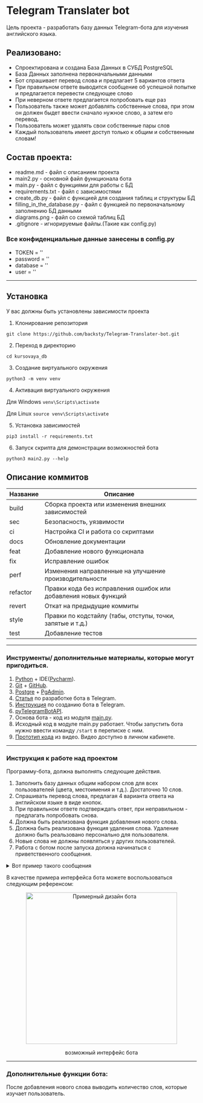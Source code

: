 # Telegram Translater bot

Цель проекта - разработать базу данных Telegram-бота для изучения английского языка.  

## Реализовано:
- Спроектирована и создана База Данных в СУБД PostgreSQL
- База Данных заполнена первоначальными данными
- Бот спрашивает перевод слова и предлагает 5 вариантов ответа
- При правильном ответе выводится сообщение об успешной попытке и предлагается 
перевести следующее слово
- При неверном ответе предлагается попробовать еще раз
- Пользователь также может добавлять собственные слова, при этом он должен быдет ввести сначало нужное слово, а затем его перевод.
- Пользователь может удалять свои собственные пары слов
- Каждый пользователь имеет доступ только к общим и собственным словам!

## Состав проекта:
- readme.md - файл с описанием проекта
- main2.py - основной файл функционала бота
- main.py - файл с функциями для работы с БД
- requirements.txt - файл с зависимостями
- create_db.py - файл с функцией для создания таблиц и структуры БД
- filling_in_the_database.py - файл с функцией по первоначальному заполнению БД данными
- diagrams.png - файл со схемой таблиц БД
- .gitignore - игнорируемые файлы.(Такие как config.py)

### Все конфиденциальные данные занесены в config.py
- TOKEN = ''
- password = ''
- database = ''
- user = ''

------

<!--Установка-->
## Установка
У вас должны быть установлены зависимости проекта

1. Клонирование репозитория 

```git clone https://github.com/backsty/Telegram-Translater-bot.git```

2. Переход в директорию 

```cd kursovaya_db```

3. Создание виртуального окружения

```python3 -m venv venv```

4. Активация виртуального окружения

Для Windows
```venv\Scripts\activate```

Для Linux
```source venv\Scripts\activate```

5. Установка зависимостей

```pip3 install -r requirements.txt```

6. Запуск скрипта для демонстрации возможностей бота

```python3 main2.py --help```

<!--описание коммитов-->
## Описание коммитов
| Название | Описание                                                        |
|----------|-----------------------------------------------------------------|
| build	   | Сборка проекта или изменения внешних зависимостей               |
| sec      | Безопасность, уязвимости                                        |
| ci       | Настройка CI и работа со скриптами                              |
| docs	   | Обновление документации                                         |
| feat	   | Добавление нового функционала                                   |
| fix	   | Исправление ошибок                                              |
| perf	   | Изменения направленные на улучшение производительности          |
| refactor | Правки кода без исправления ошибок или добавления новых функций |
| revert   | Откат на предыдущие коммиты                                     |
| style	   | Правки по кодстайлу (табы, отступы, точки, запятые и т.д.)      |
| test	   | Добавление тестов                                               |

------

### Инструменты/ дополнительные материалы, которые могут пригодиться.

1. [Python](https://www.python.org/) + IDE([Pycharm](https://www.jetbrains.com/ru-ru/pycharm/download)).
2. [Git](https://git-scm.com/) + [GitHub](https://github.com/).
3. [Postgre](https://www.postgresql.org/) + [PgAdmin](https://www.pgadmin.org/).
4. [Статья](https://habr.com/ru/post/580408/) по разработке бота в Telegram.
5. [Инструкция](https://lifehacker.ru/kak-sozdat-bota-v-telegram/) по созданию бота в Telegram.
6. [pyTelegramBotAPI](https://pypi.org/project/pyTelegramBotAPI/).
7. Основа бота - код из модуля [main.py](https://github.com/netology-code/sqlpy-diplom/blob/main/main.py).
8. Исходный код в модуле main.py работает. Чтобы запустить бота нужно ввести команду `/start` в переписке с ним.
9. [Прототип кода](https://github.com/netology-code/sqlpy-diplom/blob/main/guide_bot1.py) из видео. Видео доступно в личном кабинете.

------

### Инструкция к работе над проектом

Программу-бота, должна выполнять следующие действия.
1. Заполнить базу данных общим набором слов для всех пользователей (цвета, местоимения и т.д.). Достаточно 10 слов.
2. Спрашивать перевод слова, предлагая 4 варианта ответа на английском языке в виде кнопок.
3. При правильном ответе подтверждать ответ, при неправильном - предлагать попробовать снова.
4. Должна быть реализована функция добавления нового слова.
5. Должна быть реализована функция удаления слова. Удаление должно быть реальзовано персонально для пользователя.
6. Новые слова не должны появляться у других пользователей.
7. Работа с ботом после запуска должна начинаться с приветственного сообщения. 
<details>
  <summary>Вот пример такого сообщения</summary>
  
  Привет 👋
  Давай попрактикуемся в английском языке. Тренировки можешь проходить в удобном для себя темпе. 

  У тебя есть возможность использовать тренажёр, как конструктор, и собирать свою собственную базу для обучения. Для этого воспрользуйся инструментами:
  - добавить слово ➕,
  - удалить слово 🔙.

  Ну что, начнём ⬇️
</details>

В качестве примера интерфейса бота можете воспользоваться следующим референсом:

<div align="center">
  <img src="https://github.com/netology-code/sqlpy-diplom/blob/main/Screenshot.png" width="400" alt="Примерный дизайн бота"/>
  <p>возможный интерфейс бота</p>
</div>

-----
  
### Дополнительные функции бота:  

После добавления нового слова выводить количество слов, которые изучает пользователь.